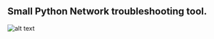 ## Small Python Network troubleshooting tool.


![alt text](https://imgur.com/a/J69rBT7 "Ncurses Interface")